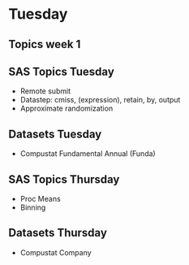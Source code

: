 # Tuesday 

## Topics week 1


## SAS Topics Tuesday

- Remote submit
- Datastep: cmiss, (expression), retain, by, output
- Approximate randomization


## Datasets Tuesday

- Compustat Fundamental Annual (Funda)


## SAS Topics Thursday

- Proc Means
- Binning


## Datasets Thursday

- Compustat Company 



